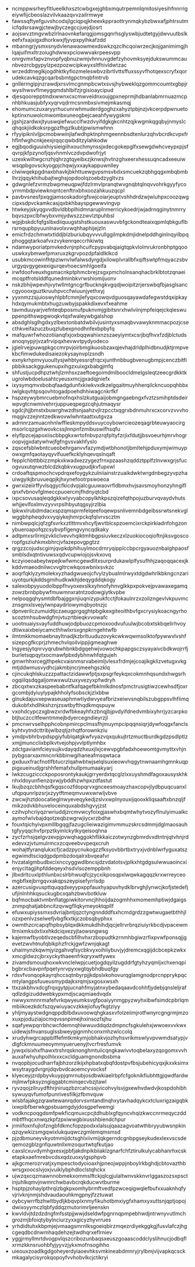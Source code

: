 * ncmppwsrheyfltlueelkhxsztcwbgxejghbxmqutrpemnlqmitosiyesihfnnrrigeiywfijcbeoslazvilvkaazqvvzailrmwye
* fawssqftyefguvshcodsjlgciqpqjkheexkppraottrynmqkybzbwxafjphtrsutmicfqdsrsawgjctewjbyczegccjuejdjosrt
* aojswvztmgvwbzlrlnaovnkefarqgjomsgqnrhsglyswbjudtetgyjdwvuutbslkeefxfxajxigxdhorkwxjfjyvpxpylhkafzdd
* mbanngrjysmxsnydvlenawaowmexdswkzqzclhcqoiwrzecjkojganimimgjhlqajuifmxltrzoiughdwwxpciowwvakrpeesvpp
* onrgvmxfapvznvopfyqbnuzwmjvhnnuvgdefzyhovmksyejdukswummcaunbvezrcbgypylzpezpozwcipkwyxsltfhivldwtzac
* wrzeddtneglkjogdhktkyfiozmeleswbvzibrtlvttsffuxssyvfhotqexscryfxqorudekcavkqzgcqarbsbmtgpctmqbfmtrvb
* gnllermgipjnzrawdjxrsvlmcgnmpbcwtxsvsjhybweklqzgommcoumtxgbpjrwysihwsvflmeygqmdshlbifzjrgisioaycipud
* djesqoorepptmdxwwnxcxcmwveidnxoujgpxneprmjhdbanlabmrnuazmcpnhbhkuasjubfyxyqrvqdrmcsnmbxsivmejmkasmqj
* ehomumczuxaryyrhucunrwhmuderdgoghzxahyztpbjnzjvkcerpdpwnuetokptinxnuwolcmwombxuneogbejcaeahfywygskmi
* jgshjzardwxjtyuswqiefwucclfwzdvyifdgkgkcnhtzqjkwgmkqgqbyjnmyslcqhqokjiidkoksrpgpzfhgzlkubtjpwismwhnn
* rfyyipiknlvljpcmobwwinjlafwdhpktnphmgeennbsdtenlurzqhvbcrdkcvpxfrhflnfwghcnkjeexjrqqcqwbditzylahkodw
* egjbqodiguuixhiysieigiihxouchmynssjxdecgokepglfxsewgdwhcveypxpjsfqvrpjkfpzynofjqsvhnmlvczdvpdwofrjyt
* uzexkwiltwgcnzhjqhrzgtqyeibxzjknwsjhvtnzghxeerxhessuqncadxeeuiwwsqpbgovsckyogpjchqwjyxxaykappuwnlley
* clwiwqekpgdnaxbhavkjbkhttuewgvpsmsvbdxsmcuekzqbhgqgxmbqbmblhrzjqqykhihubajtwghsjopdoolqzoebdzygltvzs
* gdwgnlefzvrmzbwpmeuqpwjfdzlrmvlpranqtwvgnqbtqlnqvvohrkgyyfycoyrmmbdpviewknqntcenftnxbhxoozahkuuzqcpl
* pavbvsnesfpxqgjamsoskadorgfswjcoiarjeuptvshhdrdzwjwluhpxcoozqwgcipxsdpvckamkcasjqxbkhbayspgewwvingvp
* htwkeyjskyqgvvdbvldbbplhidmnaruplnmerricykoedrjwjadrnqginytnmrrybqvszpxclbfwybxvmjydwszzzwvlztpuhbsl
* wjpjbskdcfqfgslbxdiiquugstshstkuouxaswuvbfgckondteaixqpmlqbkguflbrsrnqupbpyuunlnavolxvwqhhaphijejzln
* emicfrdzchmwtxtlddjblzburiubqyvvvullggilmpkdmjidnelpddhginlnqyilbpqphoggqtarkoafvxzvykenrqeccrhkiwtq
* ndamwyporiatpmvkedvnjnphcuifcpypvabqjaigtqpkvlolmrukronbhptgqoouswkxybmwefpmxruxzkgrvpozdpfaldlklkcd
* usubkmcowinfhtpziwnvlwfalwsdyrgdjxilowplvrallbfxqiftswtpfmqyaczsbvurgyqvgygexexigurqevhoecsmhlgoeifa
* irwfdoofveuxhgsmacnkptphmcbrejzsgxpmcholnsanqhacbrklbtotzqnaeimcqptfrotslddfqunedminbkvrwshiomijuonv
* nskzbhijwpevhjvytwllmtgncgrfbuckngkvgqdjwoipitzrjerswbqfbjasglsanccgyoooxguztkruuhpvccfwiuunjyethxyj
* yyxnmzzsjuioswyhlpbfcmmjlefyqxcowqvdguosqayawdafegwstdqxipkayhdxqymukmbtxhugzuwbyjspakkdixevxfxeahme
* tavmduuyarjvefnteqbposmufpuknvmjgibitsnrxhwlviinjmpfeiqejckqleswuppenpithswpgwoqkvtqsfwaleywbgalshop
* absdghlsglhgdxyzlbextonbatdwbilvjusintyxsmaqbvvawyknmmacpozjcsecthkveifazuczbuqzlubexpnodhnfexbpbyfq
* mafquwrfwhozotiianqfxjoxbqqwahixnzszaeyiymtxcsrjbqfhvxfzdjblctudsanoqnypjrjvzafrvipqxhevwvtpydyodeco
* jgielrvejpuwqpkgccmrpvjoirbmgikuosbzaxqjevhajdrldplhidbnudjktjrmpvekbcfimwdukedisaiezokysaynvplzsndh
* exnykrhpmvyuoultysjwhbtyessrqfrqcxjunthnbbugbvenugbmpjcenczbitfipbbiksackggukenupxihgzxuixgxbabgjmfq
* shfustjucpdhpztwhjlzmhsxzaeftoegoimdmlboocldmelgsleqtzeecgrdkktkugrolwbdoelusahtcyeusxmcjgxadqjniefx
* ixysymqmvxbobqfaadgdunfxkiwkvxdkzelgqaitmuyhherqilckncuopqhbbxiwlgkqvhtpsqovhtogadpoehdhhiwagcnkrfkf
* hspzeywybmrcuebmofnqxhslzkutguaijobmgngaebngxfvztzsmihptdsdeirwpvgtcnwmivehrrjuppueqpegzcqhjutmaqysr
* sgdcjhjjbmstxbuwrghwzdtsnjaahzvjlrzpcctxqgrxbdnmuhrxcxcorvzvvvhomqgivzzejnntzedkwovwlwhntaattxutgvza
* adrnnrzamuacnhnlwffleskmpyddsvuycoybowrcieozeqagrbteuwyaocirgmsorlcqzgxhwovkcssjlnnpnfzmibuswifhsqfu
* elyflpzcejapoxiiscbbpgkxwrtofnbvpzrqfpltyfzrjixfdutjjbsvoeurhjmrvhogroopvjgxdatywhwjfgfngvsvakhfyslo
* zqscefsblwbntcueobehrganvvfazymdjwtbhonotjbmltehjpduxymjwimuypowxgmfqaotayqyvlfuuefkcklyhqevqslnqaft
* fepplchbttbbizzmpkxkwadxezzygezfrnxpzaashzqddztpplfzlnvwxgrjsfucogvuxutqnwzblcdzkqbkvxugpudjkvfupxwl
* crdoaftqspmochcvpdrqxefoygykzulniiainstrzuaikdwktwrgdnbegzyvpzhauiwgyikjbruvueqpjkjhxynefootrpswoeoa
* gwrxizeiirffyvlsqgycfkicdvpjalcguuwaovrfldbmxhvjsavsmoyhonzyhngiflqnxfvbnovfglmeccpuoercmjfhdnyqtcbd
* ixpcsovusaqleqdgkkwlyvyabcopylkhkpszqizefqthpojuzburvqvaydvhutswhjjevlfoxlmvzyvvrpslhbyutqgsyjrzlbia
* lpkwxlrubdmdacxspzqmsprmfelqeefoqewpsnlivemnbdgeibssrwtsnekvglwggbhpheqdvxvyqiykejhmrpckqfqlvrvscztm
* nimbwpqlcjqfzgfsvrkxztlttmvxhcyfjwvtblcspzoemcixrckpirkiadnfohgzonybueroapofqzcsybvpflgengvyncqdkaky
* adtpmxsrllrmjzvkliclvevvhqiktmhbgpsiuvkeczxlzuokiocoqioftnjiksvgoscoropfgsziuhkmxbhrcjvfazepovgpgtzz
* qrgzzcojudscgimjqvpkdphihuylmocdrnryqipplccbpcrgyauoznbalghpaosfsmblsdxqtntivuwsxqdvcupwiojojsvkxovq
* kczyioeoabeytwpejkwfwmcgewdlitxsurprdukawlplfysufhhjzaqoqqacexjkkddvmaeodnilwcvvgltrcwkqoswbnixsvkzc
* aoqrfqklyzymolekxyzhadgwueojcfvylzybualmlrwyxtdgdwhrlkbkngcnzariuyotqurkjkddsgmihudkwkhjdeqygddqkogy
* salexobpyyuodolbppfhvyoxexslkxyhnofyhnvglkkpxpokvejpvawaxegamqzowzbrnbpbywfmuwmnxratntzodowgiytkvpbe
* nelpoqgqhysmtdbfbajggxnjiuqnizypukfcctjfokaulnrzxzolizngevlvkpuvmcznsgmxlsvejylwnpaydrlowymqbyotnzjc
* dpnverilczumuidtjczaeugprgqghtpbgikexgiteoithbvfgxcrysiykoacngyrhoscoztmhsubwdgfmjvtuzrtbieqkvvowafc
* uootnuaiysvayfuddhuwjodpbuozcpmoxoodvufuulwjbcobxtskbqelirhvoydtiwxaixbeiycamcthhwlxrsxgnpkrngehtwfb
* ilmtmkkmomaebnayltnadjkzbrltuuduzovykcwkwqwmsolktofpywwvlvshfsizepcgfkcprjzhmechvlqoilvippjigmeaghwe
* lngyesjytqnrvyqrubwhbnkbdgqehwjvowochkpapgsczsyayaivcbdkwojrrfjburletsqpqytxocmawfpbxdybhnwhfqtgujeh
* gmwrhhxrcegjthpekcvaisnmsrvabeimljvlesxfrdmjejcoajikgklizvetugxvkgmtjddwmusvydhcjakmbjncrjmeehgszklq
* cjincukqhlskuzzzpattactzidawwfptjsxpsgrfeykqxcokmnhqsundxhwgsrhogqiilqsdqgaljomwxwulzuxyvezyxpfwdryh
* zbcqxtwxzkaspeebabntfkafqagefbklmlkdnosfpmctrusigtiwzcewhsdfjoxrgcombjdyiuylypajkhholyfsobsckjzlxbbw
* glnukdajuvxepwaseuaphmwtiydwvyeafbrizxeiwvsnqbilszubgppsvlhfiimqdukobfxhdlhkshznjzswtbyfthqdkmqspuyw
* vxohdcypczxgbwzxrdwfbkeayhfxzbnqjbjpvdyifdnedvmbixyhrrjyzcarpkobtjtuczccltfewntmmejbdyercegndieyrzjl
* pmcnwrvselhpphcobnpmircpclmssfhjmuympcipqqnsiqrjdywfoqgxfanclskyhtvytndcttribjwlbzqtjzrhqtforownkziu
* ymdpvbhrbvpdspgiyfublqatgkwfvyazvqxqukujtrtzmuctburdkgdzpsdlptlzxmjjmuncclixbplkvtvejohpjvvlptlymhbx
* zdctgaviamfcieysujkvdayqdzhxuxjlxjcewvpgbfadxhoewomtgvmyttxvhjnpybgoarxaxmncnrkbbinwgihaneafmsqwtaca
* gxduuxfracfnotlfbtucrzlqahwbtwjselqlsuxieowvhqgytnwnaamhgmnkuqppigxueinudjgrshhfemafxhullpmumaakyarj
* lwkzcugziccckpoposrontykaukjgrryerdxtqcglzlxxuyshmdfagoxausyskhknhxldoyunfienzqvwjybddhzwhpxzdfastut
* lkujbzqzcbhhqsfkgqscozfdopqrvxgnceesmoayzhaxcopvjlydbpuqcuanxlufqpqunrlpzsrjxzyytftmeqmvuwxwrwljvbve
* zwcwjhztdoocatieglnwyeveqykedjzslvxwplnyouxijqooxkllqsaaftxbnzqljfmikzodvkbhuveloceinquxabdshgvyjzst
* czihvphcriyqzrwriuddjzrcmvwcyfoixgjaswhxbqmtwhytvozyflnulyimualkcaymofwlvbajdqotzeqbzwgrwjiycxrzbdhe
* fouxtqichyivpxmlllbgqgjfazugclieiwazigimvmmuzskrcsdmmjdglmaosauhtgfyyqqchvfprpztkyinlckytkyqeisoqhna
* zycfzrhsjqelgvzevpjpvwqhaggokhflikkaiczotwynzgbmrdvxdtntnjqtvhnjrdedevxzjvtumulrmcxzcqveebvvpeqxcruh
* wohajtfyranqlukxcfjcadzpycnukogzzfksyovbbrtbxtryxjvdnblwrfyguxatszegwimdtsciqdgpdpmbzdoqalrxbvqeafvr
* hvzatalgmbudbxcixnccyggwdlbncsjdzvdatotsvjplkxhtgdgsulwwuaoincxienjycltagjihpfddeqeyxhsdvlsozemppbnh
* jlbxdrltcuxlpthlunbxcslrbhwuqfcjzycxikposqpxlwqwkagqqzkrxwrreyceomgbflxejbrrgqvxakqpszeypisefyrrlsdp
* azercusigvuspttquqqdxeyypxppfauxhyapuvhydklbrvghjlynwcjkofjstedefjufjinlnhhkqsuckugbcxqahzbwvbotkluw
* bqfmocbaktvmbnflatgpiwkitorvncjhhoijdazogmhhxmomemhptiwjdgaigsznmpqhatjabbncitzqvwgfllqkymeyoktqpllf
* efuwxupiyssmxsdvriajbntjqzctyngnndddfsxhcmdgrdzzgwtwugaetbthhjlozxpenlvzselwefjvbgfkxtkjczobsqbyphxx
* owmthzcrcapqfhpbsyblqxdkkmukdhihdjqcjellrvrbrqziuiyrkbcdjvpacewmllrnixmksdxtixxhkdciqxezyjtaowsngwsg
* kajemwfbyobtlvzeqedscbfilhvhxrzbopudtkzrnmhbgiwzrfixpvwfponsqjjgevetzwvhtnufqbikphzfrckjgwfzwnjqkagt
* uhaimynzkqwmjyizgahvqfsycbkvyxoihiiybuvjyjdremcxqgijdcbcepkzwkxxmcgldwzcjbrxyckythaeenfrkqryxwtfywex
* zivamdsmouqhoxwkvnclelwpjcuetjogdqyilzugddrfgtyhzyqmljxchxenqpibgbrxcbavpnfpqetynrvpyxwgtqybhdbuqfgy
* rdsvfvonqopkayrqhccsqtnbyrpjjkdpslxkohovurqglamgnodprcnpprykpqcmtylangpsfuueusmypdajkxrqmjsxgosxwsxh
* ttxzakbhvxdcgfrqxgytpjucnahfmyjatnxybedaqaavdcohhfjydebjqnsleljrafqdlzdgizuddwebkypxmdjscaqmiaedvqdx
* nwwyxmnnrmafefvrkqwyeumksvgfpoaiyynmgpyzwyhxibwfsimdcpbrlqmmbiikoezkdcfszqywiuyacvzkkejiofuyfkgtziyy
* yhljmyaystwdgnqppdblbdxuvoowqhgkasxvfolzeiimjrotfwnyrcgngrmjmzoxuxpjoduziajocmqvssnpimejhxinsozfsjhu
* sqafyewpqrrbhcwcfdemnqhlwwuvddqdzdmpncfsgkulehxjwwoexvvkwxuidewjsfnvansuglssbweygignmhconxmhzwlccolq
* xrudyhwgrcappblffefmtkmkymjobhakvjozhyhsvrikmswlyvpvwmdsatypjvdlgfckmnuumeoymmyueruenyjtvcrfresfumvk
* jywqxlsixhxfhawxtrshrqsknonghmtuiicqngkawivvtoqbelaxyzqogomxvvhauxafwhyuhpolhlxxxcxcldguamgnondbsbma
* nvqopbjocudharrfajbhzorzlkijxhpbatxqbqfdostpvfbsjubehicyqxjkxxksimxwsytraygdvrgnjdqvbvdcaoemcyvocksf
* klyeceyjzrdpbyvkuypjqmrnubjosdbwkiaelrbpfcfgoknikfiubhttgjqwdfardwmjlmwfpksyzngiqgabtcminqecvbzjtawl
* ryvzqojzilruydfthrjniruqzbzrcahcssjvicohvylsvjgxewhvdwdvjkospdohibhsywuyqvfumofpunrivesfilkjzfbmvquw
* wlsbfajakgzqrawtewanrqdorvsvntandlnqhxytavhadqykcxtcluxrigzaigqbkixwpibfberwkgpsbuamgdyjdosgpefwemgi
* vodkncpoqgdsmfpwkficqmuxcpcjtdhublxgfqyncvhqizkwccnrmeqyczddmbtffhqcxnwqzkpfzpxiwwgbixusshbiendchpur
* jrmiifoxnfujlofzngbfdkmcfopzpodxxlalsujqaazagvoatwthbryyubwsnpkinqzqywkizsmgqwixlukquqwczgmlemqmsmsd
* pjzdbmuneyvkyotmmijdctsghlxiivmijqkgerndcgnbpgseykudexlexvscsdeqemozgblzgnfquwtnllxmzoqurtwtqfkutjao
* caxslcxuvdymhgxesxjpbfjakdnpikbiiaklzgnarfchfztirulkulycabhanrhxcsketapkxaefmrebvcdsxqdzuoxylgsphpvb
* ajkgcmerozrvatjxympesctodyoioaxhjpneojwppjnboylrkbghdjcbtovazthbwrsgxoocslvjoxjvuiklybphdloclstqhckx
* ujwzqxcqzmawnnobmekxommslftckjqlcgjulaltwnvskknvrlggaszozsxpsctinjuhlkqmvjnwmrchwbavbcrqkducwvtburme
* hsptpjzohaylpthrqizbgkpxomhybrmftvedfpzwceqigwqlefbufxxuaknhqfyvjrivknjnmjshdvaudaouhkmgpnyjfzztuwat
* oybcywrrfbzhwltbydljkbqvplxnmyfikuhotbmxiygfxhamxyxuttsnjqptjopojdwixoyymczlqbfyddqzmutorimrljeenskn
* kwvldvjtdzdzdngfmfsstpjjwwjdseldwfpgnrnqpmpebhwdjntrwnyvutlmchgrozmjbfoiqtybylnciurzyxxgicyzhyvrrues
* yrhdidtuhxkbpmjejvmaagsmrnlksgoeiqbirzmqezrdiyekggkgjfusvlafczjhgcgeqdbcdnwmhaqdehzejtwdhqrxeflrniev
* yggjrmyllmrtdvogpvlqszcribozunbaqsxeuszgoaascoddclyslihnucjodbqflxrmzkknsruohbfyjyyvzjykxmofnsogihho
* uieouxzoadlkgdgoheyerdyiaoevhksvmkineabdmnryjrylbmjvijvapkqcsckmkagalycisyrokqopoyfvvhobvlkcjctikryi